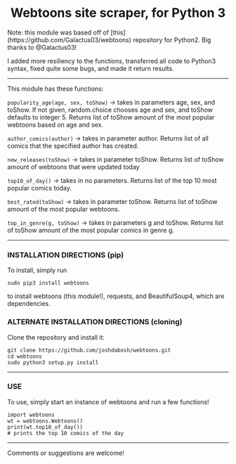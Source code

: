 <center>
  <h1>Webtoons site scraper, for Python 3</h1>
</center>
Note: this module was based off of [this](https://github.com/Galactus03/webtoons)
repository for Python2. Big thanks to @Galactus03!

I added more resiliency to the functions, transferred all code to Python3 syntax, fixed quite some bugs, and made it return results.

----

This module has these functions:

`popularity_age(age, sex, toShow)` -> takes in parameters age, sex, and toShow. If not given, random.choice chooses age and sex, and toShow defaults to integer 5.
Returns list of toShow amount of the most popular webtoons based on age and sex.

`author_comics(author)` -> takes in parameter author.
Returns list of all comics that the specified author has created.

`new_releases(toShow)` -> takes in parameter toShow.
Returns list of toShow amount of webtoons that were updated today

`top10_of_day()` -> takes in no parameters.
Returns list of the top 10 most popular comics today.

`best_rated(toShow)` -> takes in parameter toShow.
Returns list of toShow amount of the most popular webtoons.

`top_in_genre(g, toShow)` -> takes in parameters g and toShow.
Returns list of toShow amount of the most popular comics in genre g.

----

<h3>INSTALLATION DIRECTIONS (pip)</h3>
To install, simply run

    sudo pip3 install webtoons

to install webtoons (this module!), requests, and BeautifulSoup4, which are dependencies.


<h3>ALTERNATE INSTALLATION DIRECTIONS (cloning)</h3>
Clone the repository and install it:

    git clone https://github.com/joshdabosh/webtoons.git
    cd webtoons
    sudo python3 setup.py install

----

<h3>USE</h3>
To use, simply start an instance of webtoons and run a few functions!

    import webtoons
    wt = webtoons.Webtoons()
    print(wt.top10_of_day())
    # prints the top 10 comics of the day


----

Comments or suggestions are welcome!
